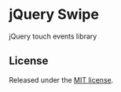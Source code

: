 # jQuery Swipe

jQuery touch events library

## License
Released under the [MIT license](http://www.opensource.org/licenses/MIT).